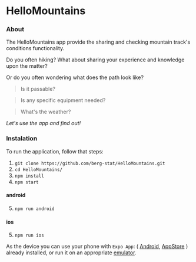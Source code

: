 # HelloMountains

### About

The HelloMountains app provide the sharing and checking mountain track's conditions functionality.

Do you often hiking? What about sharing your experience and knowledge upon the matter?

Or do you often wondering what does the path look like? 
 
 > Is it passable?
 
 > Is any specific equipment needed?
 
 > What's the weather?
 
*Let's use the app and find out!*

### Instalation

To run the application, follow that steps:
1. `git clone https://github.com/berg-stat/HelloMountains.git`
2. `cd HelloMountains/`
3. `npm install`
4. `npm start`

#### android
5. `npm run android`

#### ios
5. `npm run ios`

As the device you can use your phone with `Expo App`: ( [Android](https://play.google.com/store/apps/details?id=host.exp.exponent), [AppStore](https://itunes.com/apps/exponent) ) already installed, or run it on an appropriate [emulator](https://docs.expo.io/versions/v32.0.0/introduction/installation/#ios-simulator).
